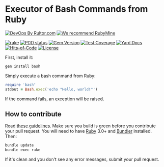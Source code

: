 # Executor of Bash Commands from Ruby

[![DevOps By Rultor.com](http://www.rultor.com/b/yegor256/bash)](http://www.rultor.com/p/yegor256/bash)
[![We recommend RubyMine](https://www.elegantobjects.org/rubymine.svg)](https://www.jetbrains.com/ruby/)

[![rake](https://github.com/yegor256/bash/actions/workflows/rake.yml/badge.svg)](https://github.com/yegor256/bash/actions/workflows/rake.yml)
[![PDD status](http://www.0pdd.com/svg?name=yegor256/bash)](http://www.0pdd.com/p?name=yegor256/bash)
[![Gem Version](https://badge.fury.io/rb/bash.svg)](http://badge.fury.io/rb/bash)
[![Test Coverage](https://img.shields.io/codecov/c/github/yegor256/bash.svg)](https://codecov.io/github/yegor256/bash?branch=master)
[![Yard Docs](http://img.shields.io/badge/yard-docs-blue.svg)](http://rubydoc.info/github/yegor256/bash/master/frames)
[![Hits-of-Code](https://hitsofcode.com/github/yegor256/bash)](https://hitsofcode.com/view/github/yegor256/bash)
[![License](https://img.shields.io/badge/license-MIT-green.svg)](https://github.com/yegor256/bash/blob/master/LICENSE.txt)

First, install it:

```bash
gem install bash
```

Simply execute a bash command from Ruby:

```ruby
require 'bash'
stdout = Bash.exec('echo "Hello, world!"')
```

If the command fails, an exception will be raised.

## How to contribute

Read
[these guidelines](https://www.yegor256.com/2014/04/15/github-guidelines.html).
Make sure you build is green before you contribute
your pull request. You will need to have
[Ruby](https://www.ruby-lang.org/en/) 3.0+ and
[Bundler](https://bundler.io/) installed. Then:

```bash
bundle update
bundle exec rake
```

If it's clean and you don't see any error messages, submit your pull request.
